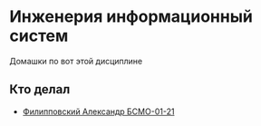 # Инженерия информационный систем
Домашки по вот этой дисциплине

## Кто делал
- [Филипповский Александр БСМО-01-21](https://github.com/zoders)
